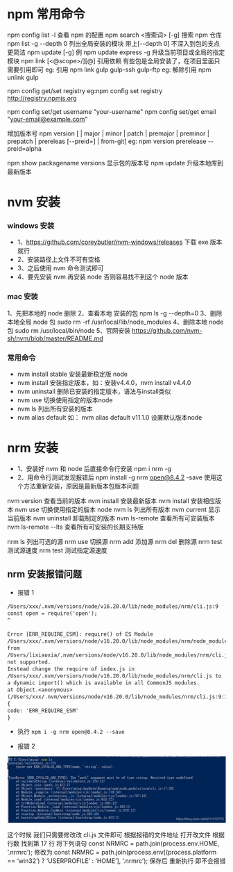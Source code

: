 # npm 常用命令

npm config list -l 查看 npm 的配置
npm search <搜索词> [-g] 搜索 npm 仓库
npm list -g --depth 0 列出全局安装的模块 带上[--depth 0] 不深入到包的支点 更简洁
npm update <name> [-g] 例 npm update express -g 升级当前项目或全局的指定模块
npm link [<@scope>/]<pkg>[@<version>] 引用依赖 有些包是全局安装了，在项目里面只需要引用即可
eg: 引用 npm link gulp gulp-ssh gulp-ftp
eg: 解除引用 npm unlink gulp

npm config get/set registry
eg:npm config set registry http://registry.npmjs.org

npm config set/get username "your-username"
npm config set/get email "your-email@example.com"

增加版本号
npm version [<newversion> | major | minor | patch | premajor | preminor | prepatch | prereleas [--preid=<prerelease-id>] | from-git]
eg: npm version prerelease --preid=alpha

npm show packagename versions 显示包的版本号
npm update 升级本地库到最新版本

# nvm 安装

### windows 安装

- 1、https://github.com/coreybutler/nvm-windows/releases 下载 exe 版本就行
- 2、安装路径上文件不可有空格
- 3、之后使用 nvm 命令测试即可
- 4、要先安装 nvm 再安装 node 否则容易找不到这个 node 版本

### mac 安装

1、先把本地的 node 删除
2、查看本地 安装的包 npm ls -g --depth=0
3、删除本地全局 node 包 sudo rm -rf /usr/local/lib/node_modules
4、删除本地 node 包 sudo rm /usr/local/bin/node
5、官网安装 https://github.com/nvm-sh/nvm/blob/master/README.md

### 常用命令
- nvm install stable  安装最新稳定版 node
- nvm install <version>  安装指定版本，如：安装v4.4.0，nvm install v4.4.0
- nvm uninstall <version>  删除已安装的指定版本，语法与install类似
- nvm use <version>  切换使用指定的版本node
- nvm ls  列出所有安装的版本
- nvm alias default <version>  如： nvm alias default v11.1.0 设置默认版本node

# nrm 安装

- 1、安装好 nvm 和 node 后直接命令行安装 npm i nrm -g
- 2、用命令行测试发现报错后 npm install -g nrm open@8.4.2 -save 使用这个方法重新安装，原因是最新版本包版本问题

nvm version 查看当前的版本
nvm install 安装最新版本
nvm install <version> 安装相应版本
nvm use <version> 切换使用指定的版本 node
nvm ls 列出所有版本
nvm current 显示当前版本
nvm uninstall <version> 卸载制定的版本
nvm ls-remote 查看所有可安装版本
nvm ls-remote --lts 查看所有可安装的长期支持版

nrm ls 列出可选的源
nrm use 切换源
nrm add <registry> <url> 添加源
nrm del <registry> 删除源
nrm test 测试源速度
nrm test <registry> 测试指定源速度

## nrm 安装报错问题

- 报错 1

```
/Users/xxx/.nvm/versions/node/v16.20.0/lib/node_modules/nrm/cli.js:9
const open = require('open');
^

Error [ERR_REQUIRE_ESM]: require() of ES Module /Users/xxx/.nvm/versions/node/v16.20.0/lib/node_modules/nrm/node_modules/open/index.js from /Users/lixiaoxia/.nvm/versions/node/v16.20.0/lib/node_modules/nrm/cli.js not supported.
Instead change the require of index.js in /Users/xxx/.nvm/versions/node/v16.20.0/lib/node_modules/nrm/cli.js to a dynamic import() which is available in all CommonJS modules.
at Object.<anonymous> (/Users/xxx/.nvm/versions/node/v16.20.0/lib/node_modules/nrm/cli.js:9:14) {
code: 'ERR_REQUIRE_ESM'
}
```

- 执行 `npm i -g nrm open@8.4.2 --save`

- 报错 2

![nrm报错](./install原理/nrm%20%E6%8A%A5%E9%94%99.png)

这个时候 我们只需要修改改 cli.js 文件即可
根据报错的文件地址 打开改文件 根据行数 找到第 17 行 将下列语句
const NRMRC = path.join(process.env.HOME, ‘.nrmrc’);
修改为
const NRMRC = path.join(process.env[(process.platform == ‘win32’) ? ‘USERPROFILE’ : ‘HOME’], ‘.nrmrc’);
保存后 重新执行 即不会报错

